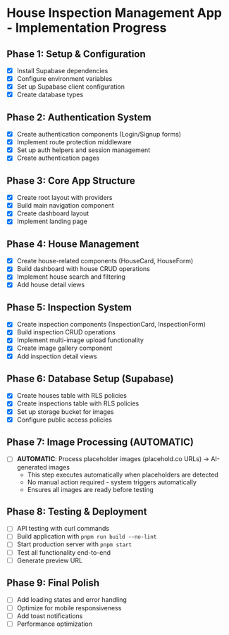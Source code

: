 # House Inspection Management App - Implementation Progress

## Phase 1: Setup & Configuration
- [x] Install Supabase dependencies
- [x] Configure environment variables
- [x] Set up Supabase client configuration
- [x] Create database types

## Phase 2: Authentication System
- [x] Create authentication components (Login/Signup forms)
- [x] Implement route protection middleware
- [x] Set up auth helpers and session management
- [x] Create authentication pages

## Phase 3: Core App Structure
- [x] Create root layout with providers
- [x] Build main navigation component
- [x] Create dashboard layout
- [x] Implement landing page

## Phase 4: House Management
- [x] Create house-related components (HouseCard, HouseForm)
- [x] Build dashboard with house CRUD operations
- [x] Implement house search and filtering
- [x] Add house detail views

## Phase 5: Inspection System
- [x] Create inspection components (InspectionCard, InspectionForm)
- [x] Build inspection CRUD operations
- [x] Implement multi-image upload functionality
- [x] Create image gallery component
- [x] Add inspection detail views

## Phase 6: Database Setup (Supabase)
- [x] Create houses table with RLS policies
- [x] Create inspections table with RLS policies
- [x] Set up storage bucket for images
- [x] Configure public access policies

## Phase 7: Image Processing (AUTOMATIC)
- [ ] **AUTOMATIC**: Process placeholder images (placehold.co URLs) → AI-generated images
  - This step executes automatically when placeholders are detected
  - No manual action required - system triggers automatically
  - Ensures all images are ready before testing

## Phase 8: Testing & Deployment
- [ ] API testing with curl commands
- [ ] Build application with `pnpm run build --no-lint`
- [ ] Start production server with `pnpm start`
- [ ] Test all functionality end-to-end
- [ ] Generate preview URL

## Phase 9: Final Polish
- [ ] Add loading states and error handling
- [ ] Optimize for mobile responsiveness
- [ ] Add toast notifications
- [ ] Performance optimization